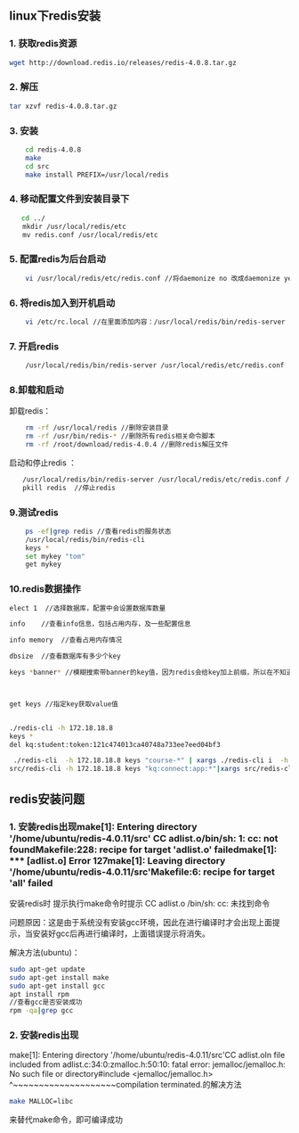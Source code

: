 ## linux下redis安装
### 1. 获取redis资源
```bash
wget http://download.redis.io/releases/redis-4.0.8.tar.gz
```
### 2. 解压
```bash
tar xzvf redis-4.0.8.tar.gz
```
### 3. 安装
```bash
    cd redis-4.0.8
    make  
    cd src
    make install PREFIX=/usr/local/redis
```
### 4. 移动配置文件到安装目录下
```bash
   cd ../
　　mkdir /usr/local/redis/etc
　　mv redis.conf /usr/local/redis/etc
```
### 5. 配置redis为后台启动
```bash
	vi /usr/local/redis/etc/redis.conf //将daemonize no 改成daemonize yes
```
### 6. 将redis加入到开机启动
```bash
	vi /etc/rc.local //在里面添加内容：/usr/local/redis/bin/redis-server 	/usr/local/redis/etc/redis.conf (意思就是开机调用这段开启redis的命令)
```
### 7. 开启redis
```bash
	/usr/local/redis/bin/redis-server /usr/local/redis/etc/redis.conf 
```
### 8.卸载和启动
卸载redis：
```bash
	rm -rf /usr/local/redis //删除安装目录
	rm -rf /usr/bin/redis-* //删除所有redis相关命令脚本
	rm -rf /root/download/redis-4.0.4 //删除redis解压文件
```
启动和停止redis ：
```bash
　　/usr/local/redis/bin/redis-server /usr/local/redis/etc/redis.conf //启动redis
　　pkill redis  //停止redis
```
### 9.测试redis
```bash
 	ps -ef|grep redis //查看redis的服务状态
	/usr/local/redis/bin/redis-cli
	keys *
	set mykey "tom" 
	get mykey
```
### 10.redis数据操作
```bash
elect 1  //选择数据库，配置中会设置数据库数量

info    //查看info信息，包括占用内存，及一些配置信息

info memory  //查看占用内存情况

dbsize  //查看数据库有多少个key

keys *banner* //模糊搜索带banner的key值，因为redis会给key加上前缀，所以在不知道前缀的情况下，先模糊搜索一下



get keys //指定key获取value值


./redis-cli -h 172.18.18.8
keys *
del kq:student:token:121c474013ca40748a733ee7eed04bf3

 ./redis-cli  -h 172.18.18.8 keys "course-*" | xargs ./redis-cli i  -h 172.18.18.8 del
src/redis-cli -h 172.18.18.8 keys "kq:connect:app:*"|xargs src/redis-cli -h 172.18.18.8 del
```
## redis安装问题
### 1. 安装redis出现make[1]: Entering directory '/home/ubuntu/redis-4.0.11/src' CC adlist.o/bin/sh: 1: cc: not foundMakefile:228: recipe for target 'adlist.o' failedmake[1]: *** [adlist.o] Error 127make[1]: Leaving directory '/home/ubuntu/redis-4.0.11/src'Makefile:6: recipe for target 'all' failed

安装redis时 提示执行make命令时提示 CC adlist.o /bin/sh: cc: 未找到命令

问题原因：这是由于系统没有安装gcc环境，因此在进行编译时才会出现上面提示，当安装好gcc后再进行编译时，上面错误提示将消失。

解决方法(ubuntu)：
```bash
sudo apt-get update
sudo apt-get install make
sudo apt-get install gcc
apt install rpm
//查看gcc是否安装成功
rpm -qa|grep gcc
```
### 2. 安装redis出现
make[1]: Entering directory '/home/ubuntu/redis-4.0.11/src'CC adlist.oIn file included from adlist.c:34:0:zmalloc.h:50:10: fatal error: jemalloc/jemalloc.h: No such file or directory#include <jemalloc/jemalloc.h> ^~~~~~~~~~~~~~~~~~~~~compilation terminated.的解决方法

```bash
make MALLOC=libc
```
来替代make命令，即可编译成功